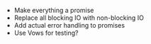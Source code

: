 - Make everything a promise
- Replace all blocking IO with non-blocking IO
- Add actual error handling to promises
- Use Vows for testing?